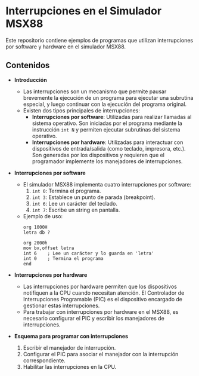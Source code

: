 # Interrupciones en el Simulador MSX88

Este repositorio contiene ejemplos de programas que utilizan interrupciones por software y hardware en el simulador MSX88.

## Contenidos

- **Introducción**
  - Las interrupciones son un mecanismo que permite pausar brevemente la ejecución de un programa para ejecutar una subrutina especial, y luego continuar con la ejecución del programa original.
  - Existen dos tipos principales de interrupciones:
    - **Interrupciones por software**: Utilizadas para realizar llamadas al sistema operativo. Son iniciadas por el programa mediante la instrucción `int N` y permiten ejecutar subrutinas del sistema operativo.
    - **Interrupciones por hardware**: Utilizadas para interactuar con dispositivos de entrada/salida (como teclado, impresora, etc.). Son generadas por los dispositivos y requieren que el programador implemente los manejadores de interrupciones.

- **Interrupciones por software**
  - El simulador MSX88 implementa cuatro interrupciones por software:
    1. `int 0`: Termina el programa.
    2. `int 3`: Establece un punto de parada (breakpoint).
    3. `int 6`: Lee un carácter del teclado.
    4. `int 7`: Escribe un string en pantalla.
  - Ejemplo de uso:
    ```assembly
    org 1000H
    letra db ?
    
    org 2000h
    mov bx,offset letra
    int 6    ; Lee un carácter y lo guarda en 'letra'
    int 0    ; Termina el programa
    end
    ```

- **Interrupciones por hardware**
  - Las interrupciones por hardware permiten que los dispositivos notifiquen a la CPU cuando necesitan atención. El Controlador de Interrupciones Programable (PIC) es el dispositivo encargado de gestionar estas interrupciones.
  - Para trabajar con interrupciones por hardware en el MSX88, es necesario configurar el PIC y escribir los manejadores de interrupciones.

- **Esquema para programar con interrupciones**
  1. Escribir el manejador de interrupción.
  2. Configurar el PIC para asociar el manejador con la interrupción correspondiente.
  3. Habilitar las interrupciones en la CPU.
